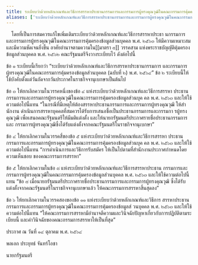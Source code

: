 ```yaml
---
title: ระเบียบว่าด้วยหลักเกณฑ์และวิธีการสรรหาประธานกรรมการและกรรมการผู้ทรงคุณวุฒิในคณะกรรมการคุ้มครองข้อมูลส่วนบุคคล(ฉบับที่๒) พ.ศ. ๒๕๖๓
aliases: ['ระเบียบว่าด้วยหลักเกณฑ์และวิธีการสรรหาประธานกรรมการและกรรมการผู้ทรงคุณวุฒิในคณะกรรมการคุ้มครองข้อมูลส่วนบุคคล(ฉบับที่๒)']
---
```



&emsp;โดยที่เป็นการสมควรแก้ไขเพิ่มเติมระเบียบว่าด้วยหลักเกณฑ์และวิธีการสรรหาประธา
นกรรมการ และกรรมการผู้ทรงคุณวุฒิในคณะกรรมการคุ้มครองข้อมูลส่วนบุคคล
พ.ศ. ๒๕๖๓ ให้มีความเหมาะสม และมีความชัดเจนยิ่งขึ้น
อาศัยอํานาจตามความใน[[มาตรา ๘]] วรรคสาม
แห่งพระราชบัญญัติคุ้มครองข้อมูลส่วนบุคคล พ.ศ. ๒๕๖๒
คณะรัฐมนตรีจึงวางระเบียบไว้ ดังต่อไปนี้

ข้อ ๑ ระเบียบนี้เรียกว่า “ระเบียบว่าด้วยหลักเกณฑ์และวิธีการสรรหาประธานกรรมการ
และกรรมการผู้ทรงคุณวุฒิในคณะกรรมการคุ้มครองข้อมูลส่วนบุคคล (ฉบับที่ ๒)
พ.ศ. ๒๕๖๔”
ข้อ ๒ ระเบียบนี้ให้ใช้บังคับตั้งแต่วันถัดจากวันประกาศในราชกิจจานุเบกษาเป็นต้นไป

ข้อ ๓ ให้ยกเลิกความในวรรคหนึ่งของข้อ ๔ แห่งระเบียบว่าด้วยหลักเกณฑ์และวิธีการสรรหา
ประธานกรรมการและกรรมการผู้ทรงคุณวุฒิในคณะกรรมการคุ้มครองข้อมูลส่วนบุค
คล พ.ศ. ๒๕๖๓ และให้ใช้ความต่อไปนี้แทน
“ในกรณีที่มีเหตุให้ต้องสรรหาประธานกรรมการและกรรมการผู้ทรงคุณวุฒิ ให้สํานักงาน
ดําเนินการสรรหาบุคคลที่สมควรได้รับการเสนอชื่อเป็นประธานกรรมการและกรรมกา
รผู้ทรงคุณวุฒิ เพื่อเสนอคณะรัฐมนตรีให้มีมติแต่งตั้ง
และให้นายกรัฐมนตรีประกาศรายชื่อประธานกรรมการและ
กรรมการผู้ทรงคุณวุฒิซึ่งได้รับแต่งตั้งจากคณะรัฐมนตรีในราชกิจจานุเบกษา”

ข้อ ๔ ให้ยกเลิกความในวรรคสี่ของข้อ ๕ แห่งระเบียบว่าด้วยหลักเกณฑ์และวิธีการสรรหา
ประธานกรรมการและกรรมการผู้ทรงคุณวุฒิในคณะกรรมการคุ้มครองข้อมูลส่วนบุค
คล พ.ศ. ๒๕๖๓ และให้ใช้ความต่อไปนี้แทน
“การดําเนินการและวิธีการรับสมัคร ให้เป็นไปตามที่สํานักงานประกาศกําหนดโดยความเห็นชอบ
ของคณะกรรมการสรรหา”

ข้อ ๕ ให้ยกเลิกความในข้อ ๘
แห่งระเบียบว่าด้วยหลักเกณฑ์และวิธีการสรรหาประธาน
กรรมการและกรรมการผู้ทรงคุณวุฒิในคณะกรรมการคุ้มครองข้อมูลส่วนบุคคล พ.ศ.
๒๕๖๓ และให้ใช้ความต่อไปนี้แทน
“ข้อ ๘ เมื่อนายกรัฐมนตรีประกาศรายชื่อประธานกรรมการและกรรมการผู้ทรงคุณวุฒิ
ซึ่งได้รับแต่งตั้งจากคณะรัฐมนตรีในราชกิจจานุเบกษาแล้ว
ให้คณะกรรมการสรรหาสิ้นสุดลง”

ข้อ ๖ ให้ยกเลิกความในวรรคสองของข้อ ๑๑
แห่งระเบียบว่าด้วยหลักเกณฑ์และวิธีการ
สรรหาประธานกรรมการและกรรมการผู้ทรงคุณวุฒิในคณะกรรมการคุ้มครองข้อมูลส่
วนบุคคล พ.ศ. ๒๕๖๓ และให้ใช้ความต่อไปนี้แทน
“ให้คณะกรรมการสรรหามีอํานาจตีความและวินิจฉัยปัญหาเกี่ยวกับการปฏิบัติตามระ
เบียบนี้ และคําวินิจฉัยของคณะกรรมการสรรหาให้เป็นที่สุด”

ประกาศ ณ วันที่ ๑๔ ตุลาคม พ.ศ. ๒๕๖๔

พลเอก ประยุทธ์ จันทร์โอชา

นายกรัฐมนตรี